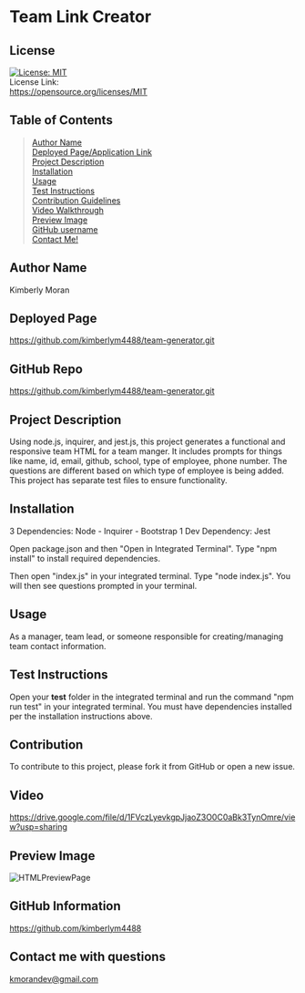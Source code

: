 
# Team Link Creator

## License
[![License: MIT](https://img.shields.io/badge/License-MIT-yellow.svg)](https://opensource.org/licenses/MIT)<br> License Link:<br>  https://opensource.org/licenses/MIT

## Table of Contents
>[Author Name](#author-name) <br>
>[Deployed Page/Application Link](#deployed-page) <br>
>[Project Description](#project-description)<br>
>[Installation](#installation)<br>
>[Usage](#usage)<br>
>[Test Instructions](#test-instructions)<br>
>[Contribution Guidelines](#contribution)<br>
>[Video Walkthrough](#video)<br>
>[Preview Image](#preview)<br>
>[GitHub username](#github-username)<br>
>[Contact Me!](#contact-me-with-questions)<br>

## Author Name
Kimberly Moran

## Deployed Page
https://github.com/kimberlym4488/team-generator.git

## GitHub Repo
https://github.com/kimberlym4488/team-generator.git

## Project Description
 Using node.js, inquirer, and jest.js, this project generates a functional and responsive team HTML for a team manger. It includes prompts for things like name, id, email, github, school, type of employee, phone number. The questions are different based on which type of employee is being added. This project has separate test files to ensure functionality. 

## Installation
3 Dependencies: Node - Inquirer - Bootstrap 
1 Dev Dependency: Jest

Open package.json and then "Open in Integrated Terminal". Type "npm install" to install required dependencies.

Then open "index.js" in your integrated terminal. Type "node index.js". You will then see questions prompted in your terminal. 

## Usage
As a manager, team lead, or someone responsible for creating/managing team contact information.

## Test Instructions
Open your __test__  folder in the integrated terminal and run the command "npm run test" in your integrated terminal. You must have dependencies installed per the installation instructions above.

## Contribution
To contribute to this project, please fork it from GitHub or open a new issue.

## Video
https://drive.google.com/file/d/1FVczLyevkgpJjaoZ3O0C0aBk3TynOmre/view?usp=sharing

## Preview Image
![HTMLPreviewPage](https://user-images.githubusercontent.com/92805933/150625780-2073478b-30a6-4693-9701-30e88ab05096.PNG)


## GitHub Information
https://github.com/kimberlym4488

## Contact me with questions
kmorandev@gmail.com

